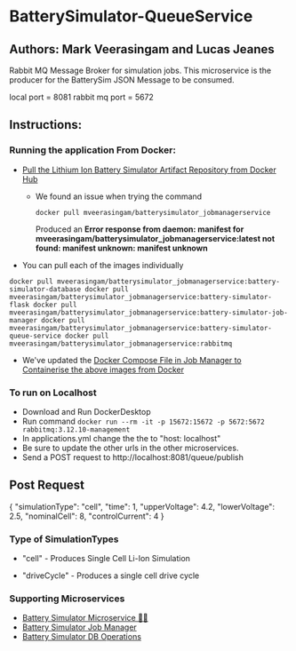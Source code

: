 # BatterySimulator-QueueService
## Authors: Mark Veerasingam and Lucas Jeanes
Rabbit MQ Message Broker for simulation jobs.
This microservice is the producer for the BatterySim JSON Message to be consumed.

local port = 8081
rabbit mq port = 5672

## Instructions:
### Running the application From Docker:
- [Pull the Lithium Ion Battery Simulator Artifact Repository from Docker Hub](https://hub.docker.com/repository/docker/mveerasingam/batterysimulator_jobmanagerservice/general)
  - We found an issue when trying the command
    
    `docker pull mveerasingam/batterysimulator_jobmanagerservice`
    
    Produced an **Error response from daemon: manifest for mveerasingam/batterysimulator_jobmanagerservice:latest not found: manifest unknown: manifest unknown**
    
- You can pull each of the images individually
  
``
docker pull mveerasingam/batterysimulator_jobmanagerservice:battery-simulator-database
docker pull mveerasingam/batterysimulator_jobmanagerservice:battery-simulator-flask
docker pull mveerasingam/batterysimulator_jobmanagerservice:battery-simulator-job-manager
docker pull mveerasingam/batterysimulator_jobmanagerservice:battery-simulator-queue-service
docker pull mveerasingam/batterysimulator_jobmanagerservice:rabbitmq
``

- We've updated the [Docker Compose File in Job Manager to Containerise the above images from Docker](https://github.com/mVeerasingam/BatterySimulator-JobManager/blob/master/docker-compose.yml)
  
### To run on Localhost
- Download and Run DockerDesktop
- Run command ```docker run --rm -it -p 15672:15672 -p 5672:5672 rabbitmq:3.12.10-management```
- In applications.yml change the the to "host: localhost"
- Be sure to update the other urls in the other microservices.
- Send a POST request to http://localhost:8081/queue/publish

## Post Request
{
  "simulationType": "cell",
  "time": 1,
  "upperVoltage": 4.2,
  "lowerVoltage": 2.5,
  "nominalCell": 8,
  "controlCurrent": 4
}

### Type of SimulationTypes
- "cell" - Produces Single Cell Li-Ion Simulation

- "driveCycle" - Produces a single cell drive cycle

### Supporting Microservices
- [Battery Simulator Microservice 🔋💥](https://github.com/mVeerasingam/Battery-Simulator-Microservice)
- [Battery Simulator Job Manager](https://github.com/mVeerasingam/BatterySimulator-JobManager)
- [Battery Simulator DB Operations](https://github.com/mVeerasingam/BatterySimulator_DatabaseOperations)
